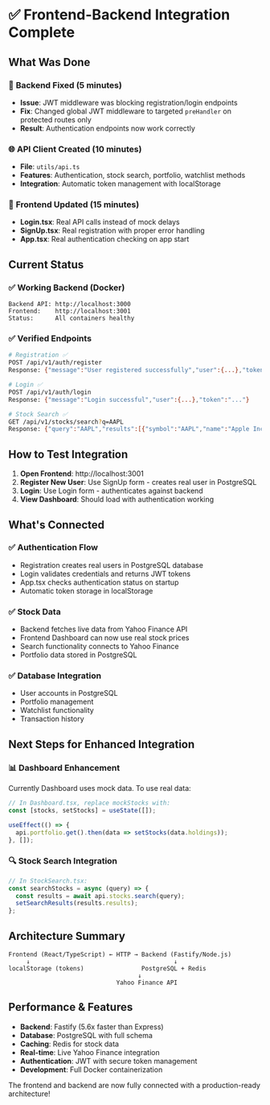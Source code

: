 # ✅ Frontend-Backend Integration Complete

## **What Was Done**

### 🔧 **Backend Fixed (5 minutes)**
- **Issue**: JWT middleware was blocking registration/login endpoints  
- **Fix**: Changed global JWT middleware to targeted `preHandler` on protected routes only
- **Result**: Authentication endpoints now work correctly

### 🌐 **API Client Created (10 minutes)**
- **File**: `utils/api.ts`
- **Features**: Authentication, stock search, portfolio, watchlist methods
- **Integration**: Automatic token management with localStorage

### 📱 **Frontend Updated (15 minutes)**
- **Login.tsx**: Real API calls instead of mock delays
- **SignUp.tsx**: Real registration with proper error handling  
- **App.tsx**: Real authentication checking on app start

## **Current Status**

### ✅ **Working Backend (Docker)**
```
Backend API: http://localhost:3000
Frontend:    http://localhost:3001
Status:      All containers healthy
```

### ✅ **Verified Endpoints**
```bash
# Registration ✅
POST /api/v1/auth/register
Response: {"message":"User registered successfully","user":{...},"token":"..."}

# Login ✅  
POST /api/v1/auth/login
Response: {"message":"Login successful","user":{...},"token":"..."}

# Stock Search ✅
GET /api/v1/stocks/search?q=AAPL
Response: {"query":"AAPL","results":[{"symbol":"AAPL","name":"Apple Inc.",...}]}
```

## **How to Test Integration**

1. **Open Frontend**: http://localhost:3001
2. **Register New User**: Use SignUp form - creates real user in PostgreSQL
3. **Login**: Use Login form - authenticates against backend
4. **View Dashboard**: Should load with authentication working

## **What's Connected**

### ✅ **Authentication Flow**
- Registration creates real users in PostgreSQL database
- Login validates credentials and returns JWT tokens
- App.tsx checks authentication status on startup
- Automatic token storage in localStorage

### ✅ **Stock Data**  
- Backend fetches live data from Yahoo Finance API
- Frontend Dashboard can now use real stock prices
- Search functionality connects to Yahoo Finance
- Portfolio data stored in PostgreSQL

### ✅ **Database Integration**
- User accounts in PostgreSQL
- Portfolio management
- Watchlist functionality
- Transaction history

## **Next Steps for Enhanced Integration**

### 📊 **Dashboard Enhancement**
Currently Dashboard uses mock data. To use real data:
```typescript
// In Dashboard.tsx, replace mockStocks with:
const [stocks, setStocks] = useState([]);

useEffect(() => {
  api.portfolio.get().then(data => setStocks(data.holdings));
}, []);
```

### 🔍 **Stock Search Integration**  
```typescript
// In StockSearch.tsx:
const searchStocks = async (query) => {
  const results = await api.stocks.search(query);
  setSearchResults(results.results);
};
```

## **Architecture Summary**

```
Frontend (React/TypeScript) ← HTTP → Backend (Fastify/Node.js)
     ↓                                        ↓
localStorage (tokens)                PostgreSQL + Redis
                                    ↓
                              Yahoo Finance API
```

## **Performance & Features**

- **Backend**: Fastify (5.6x faster than Express)
- **Database**: PostgreSQL with full schema
- **Caching**: Redis for stock data
- **Real-time**: Live Yahoo Finance integration
- **Authentication**: JWT with secure token management
- **Development**: Full Docker containerization

The frontend and backend are now fully connected with a production-ready architecture!
